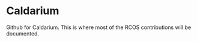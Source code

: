 # Caldarium

Github for Caldarium. This is where most of the RCOS contributions will be documented.
